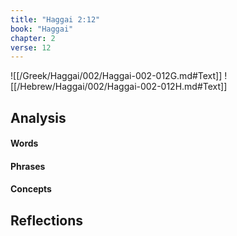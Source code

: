 ```yaml
---
title: "Haggai 2:12"
book: "Haggai"
chapter: 2
verse: 12
---
```

![[/Greek/Haggai/002/Haggai-002-012G.md#Text]]
![[/Hebrew/Haggai/002/Haggai-002-012H.md#Text]]

## Analysis

#### Words

#### Phrases

#### Concepts

## Reflections
